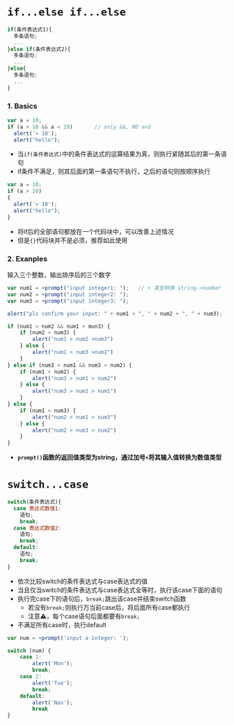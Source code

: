 
# `if...else if...else`
```javascript
if(条件表达式1){
  多条语句; 
  ...
}else if(条件表达式2){
  多条语句;
  ...
}else{
  多条语句;
  ...
}
```

### 1. Basics

```javascript
var a = 10;
if (a > 10 && a < 20)       // only &&, NO and
  alert('> 10');
  alert("hello");
```
- 当`if(条件表达式)`中的条件表达式的运算结果为真，则执行紧随其后的第一条语句
- if条件不满足，则其后面的第一条语句不执行，之后的语句则按顺序执行

```javascript
var a = 10;
if (a > 10)
{
  alert('> 10');
  alert("hello");
}
```
- 将if后的全部语句都放在一个代码块中，可以改善上述情况
- 但是`{}`代码块并不是必须，推荐如此使用

### 2. Exanples

输入三个整数，输出排序后的三个数字

```javascript
var num1 = +prompt("input integer1: ");   // + 类型转换 string->number
var num2 = +prompt("input integer2: ");
var num3 = +prompt("input integer3: ");

alert("pls confirm your input: " + num1 + ", " + num2 + ", " + num3);

if (num1 > num2 && num1 > mun3) {
    if (num2 > num3) {
        alert("num1 > num2 >num3")
    } else {
        alert("num1 > num3 >num2")
    }
} else if (num3 > num1 && num3 > num2) {
    if (num1 > num2) {
        alert("num3 > num1 > num2")
    } else {
        alert("num3 > num2 > num1")
    }
} else {
    if (num1 > num3) {
        alert("num2 > num1 > num3")
    } else {
        alert("num2 > num3 > num2")
    }
}
```
- **`prompt()`函数的返回值类型为string，通过加号`+`将其输入值转换为数值类型**

# `switch...case`

```javascript
switch(条件表达式){
  case 表达式数值1:
    语句;
    break;
  case 表达式数值2:
    语句;
    break;
  default:
    语句;
    break;
}
```
- 依次比较switch的条件表达式与case表达式的值
- 当且仅当switch的条件表达式与case表达式全等时，执行该case下面的语句
- 执行完case下的语句后，`break;`跳出该case并结束switch函数
  - 若没有`break;`则执行万当前case后，将后面所有case都执行
  - 注意⚠️，每个case语句后面都要有`break;`
- 不满足所有case时，执行default


```javascript
var num = +prompt('input a integer: ');

switch (num) {
    case 1:
        alert('Mon');
        break;
    case 2:
        alert('Tue');
        break;
    default:
        alert('Nan');
        break
}
```






